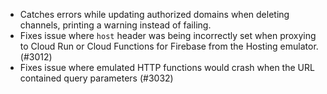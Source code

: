 - Catches errors while updating authorized domains when deleting channels, printing a warning instead of failing.
- Fixes issue where `host` header was being incorrectly set when proxying to Cloud Run or Cloud Functions for Firebase from the Hosting emulator. (#3012)
- Fixes issue where emulated HTTP functions would crash when the URL contained query parameters (#3032)
